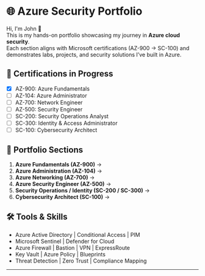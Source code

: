 # 🌐 Azure Security Portfolio

Hi, I'm John 👋  
This is my hands-on portfolio showcasing my journey in **Azure cloud security**.  
Each section aligns with Microsoft certifications (AZ-900 → SC-100) and demonstrates labs, projects, and security solutions I’ve built in Azure.  

## 📌 Certifications in Progress
- [x] AZ-900: Azure Fundamentals
- [ ] AZ-104: Azure Administrator
- [ ] AZ-700: Network Engineer
- [ ] AZ-500: Security Engineer
- [ ] SC-200: Security Operations Analyst
- [ ] SC-300: Identity & Access Administrator
- [ ] SC-100: Cybersecurity Architect

## 📂 Portfolio Sections
1. **Azure Fundamentals (AZ-900)** →  
2. **Azure Administration (AZ-104)** →  
3. **Azure Networking (AZ-700)** → 
4. **Azure Security Engineer (AZ-500)** → 
5. **Security Operations / Identity (SC-200 / SC-300)** →   
6. **Cybersecurity Architect (SC-100)** → 

## 🛠️ Tools & Skills
- Azure Active Directory | Conditional Access | PIM  
- Microsoft Sentinel | Defender for Cloud  
- Azure Firewall | Bastion | VPN | ExpressRoute  
- Key Vault | Azure Policy | Blueprints  
- Threat Detection | Zero Trust | Compliance Mapping  

---
